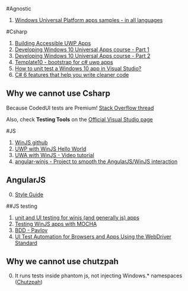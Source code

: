 
#Agnostic
1. [Windows Universal Platform apps samples - in all languages](https://github.com/Microsoft/Windows-universal-samples)

#Csharp
1. [Building Accessible UWP Apps](https://www.youtube.com/watch?v=_tvBQsxpEG4)
2. [Developing Windows 10 Universal Apps course - Part 1](https://www.edx.org/course/developing-windows-10-universal-apps-microsoft-dev209-1x-0)
3. [Developing Windows 10 Universal Apps course - Part 2](https://www.edx.org/course/developing-windows-10-universal-apps-microsoft-dev209-2x-0)
4. [Template10 - bootstrap for c# uwp apps](https://github.com/Windows-XAML/Template10)
4. [How to unit test a Windows 10 app in Visual Studio?](https://xunit.github.io/docs/getting-started-uwp.html)
5. [C# 6 features that help you write cleaner code](http://programmingwithmosh.com/csharp/csharp-6-features-that-help-you-write-cleaner-code/)

## Why we cannot use Csharp

Because CodedUI tests are Premium! [Stack Overflow thread](http://stackoverflow.com/questions/7106251/microsoft-visualstudio-testtools-uitest-dll)

Also, check **Testing Tools** on the [Official Visual Studio page](https://www.visualstudio.com/en-us/products/compare-visual-studio-2015-products-vs.aspx)

#JS
1. [WinJS github](https://github.com/winjs/winjs)
2. [UWP with WinJS Hello World](https://msdn.microsoft.com/en-us/windows/uwp/get-started/create-a-hello-world-app-js-universal)
1. [UWA with WinJS - Video tutorial](https://mva.microsoft.com/en-us/training-courses/developing-universal-windows-apps-with-html-and-javascript-jump-start-8344?l=WabedTEz_704984382)
2. [angular-winjs - Project to smooth the AngularJS/WinJS interaction](https://github.com/winjs/angular-winjs)

## AngularJS
0. [Style Guide](https://github.com/mgechev/angularjs-style-guide)

##JS testing
1. [unit and UI testing for winjs (and generally js) apps](https://qunitjs.com/) 
2. [Testing WinJS apps with MOCHA](http://staxmanade.com/2015/05/running-in-app-mocha-tests-within-winjs/)
3. [BDD - Pavlov](https://github.com/mmonteleone/pavlov)
4. [UI Test Automation for Browsers and Apps Using the WebDriver Standard](https://channel9.msdn.com/Events/Build/2016/P499)

## Why we cannot use chutzpah
0. It runs tests inside phantom js, not injecting Windows.* namespaces ([Chutzpah](https://github.com/mmanela/chutzpah))
